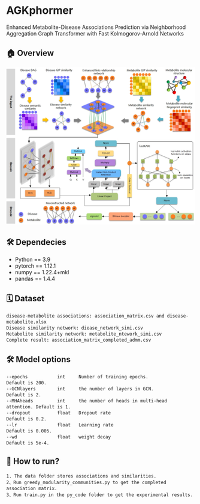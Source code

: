 # AGKphormer
Enhanced Metabolite-Disease Associations Prediction via Neighborhood Aggregation Graph Transformer with Fast Kolmogorov-Arnold Networks

## 🏠 Overview
![image](flow_chart.jpg)


## 🛠️ Dependecies
- Python == 3.9
- pytorch == 1.12.1
- numpy == 1.22.4+mkl
- pandas == 1.4.4


## 🗓️ Dataset
```
disease-metabolite associations: association_matrix.csv and disease-metabolite.xlsx
Disease similarity network: diease_network_simi.csv
Metabolite similarity network: metabolite_ntework_simi.csv
Complete result: association_matrix_completed_admm.csv
```

## 🛠️ Model options
```
--epochs           int     Number of training epochs.                   Default is 200.
--GCNlayers        int     the number of layers in GCN.                 Default is 2.
--MHAheads         int     the number of heads in multi-head attention. Default is 1.
--dropout          float   Dropout rate                                 Default is 0.2.
--lr               float   Learning rate                                Default is 0.005.
--wd               float   weight decay                                 Default is 5e-4.

```

## 🎯 How to run?
```
1. The data folder stores associations and similarities. 
2、Run greedy_modularity_communities.py to get the completed association matrix.
3、Run train.py in the py_code folder to get the experimental results.

```
